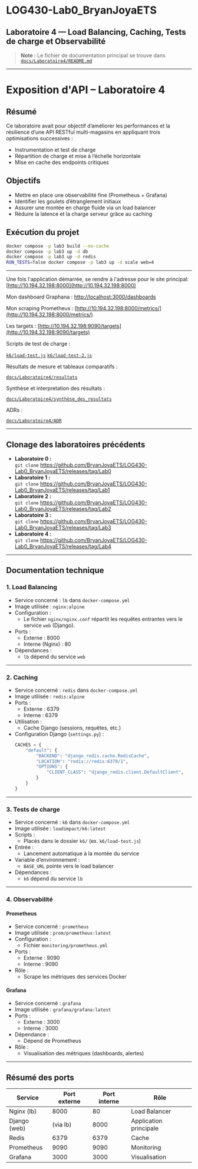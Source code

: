 # LOG430-Lab0_BryanJoyaETS

## Laboratoire 4 — Load Balancing, Caching, Tests de charge et Observabilité

> **Note :** Le fichier de documentation principal se trouve dans  
> [`docs/Laboratoire4/README.md`](docs/Laboratoire4/README.md)

---

# Exposition d'API – Laboratoire 4

## Résumé

Ce laboratoire avait pour objectif d’améliorer les performances et la résilience d’une API RESTful multi-magasins en appliquant trois optimisations successives :
- Instrumentation et test de charge
- Répartition de charge et mise à l’échelle horizontale
- Mise en cache des endpoints critiques


## Objectifs
- Mettre en place une observabilité fine (Prometheus + Grafana)
- Identifier les goulets d’étranglement initiaux
- Assurer une montée en charge fluide via un load balancer
- Réduire la latence et la charge serveur grâce au caching


## Exécution du projet

```bash
docker compose -p lab3 build --no-cache
docker compose -p lab3 up -d db
docker compose -p lab3 up -d redis
RUN_TESTS=false docker compose -p lab3 up -d scale web=4
```
---
Une fois l'application démarrée, se rendre à l'adresse pour le site principal:  
[http://10.194.32.198:8000](http://10.194.32.198:8000)

Mon dashboard Graphana :
[http://localhost:3000/dashboards](http://localhost:3000/dashboards)

Mon scraping Prometheus :
[http://10.194.32.198:8000/metrics/](http://10.194.32.198:8000/metrics/)

Les targets : [http://10.194.32.198:9090/targets](http://10.194.32.198:9090/targets)

Scripts de test de charge : 

[`k6/load-test.js`](k6/load-test.js)
[`k6/load-test-2.js`](k6/load-test-2.js)

Résultats de mesure et tableaux comparatifs : 

[`docs/Laboratoire4/resultats`](docs/Laboratoire4/resultats)

Synthèse et interpretation des résultats :

[`docs/Laboratoire4/synthèse_des_resultats`](docs/Laboratoire4/synthèse_des_resultats)

ADRs : 

[`docs/Laboratoire4/ADR`](docs/Laboratoire4/ADR)


---


## Clonage des laboratoires précédents

- **Laboratoire 0 :**  
  `git clone` https://github.com/BryanJoyaETS/LOG430-Lab0_BryanJoyaETS/releases/tag/Lab0
- **Laboratoire 1 :**  
  `git clone` https://github.com/BryanJoyaETS/LOG430-Lab0_BryanJoyaETS/releases/tag/Lab1
- **Laboratoire 2 :**  
  `git clone` https://github.com/BryanJoyaETS/LOG430-Lab0_BryanJoyaETS/releases/tag/Lab2
- **Laboratoire 3 :**  
  `git clone` https://github.com/BryanJoyaETS/LOG430-Lab0_BryanJoyaETS/releases/tag/Lab3
- **Laboratoire 4 :**  
  `git clone` https://github.com/BryanJoyaETS/LOG430-Lab0_BryanJoyaETS/releases/tag/Lab4

---

## Documentation technique

### 1. Load Balancing

- Service concerné : `lb` dans `docker-compose.yml`  
- Image utilisée : `nginx:alpine`  
- Configuration :  
  - Le fichier `nginx/nginx.conf` répartit les requêtes entrantes vers le service `web` (Django).  
- Ports :  
  - Externe : 8000  
  - Interne (Nginx) : 80  
- Dépendances :  
  - `lb` dépend du service `web`  

---

### 2. Caching

- Service concerné : `redis` dans `docker-compose.yml`  
- Image utilisée : `redis:alpine`  
- Ports :  
  - Externe : 6379  
  - Interne : 6379  
- Utilisation :  
  - Cache Django (sessions, requêtes, etc.)  
- Configuration Django (`settings.py`) :  
  ```python
  CACHES = {
      "default": {
          "BACKEND": "django_redis.cache.RedisCache",
          "LOCATION": "redis://redis:6379/1",
          "OPTIONS": {
              "CLIENT_CLASS": "django_redis.client.DefaultClient",
          }
      }
  }
  ```

---

### 3. Tests de charge

- Service concerné : `k6` dans `docker-compose.yml`  
- Image utilisée : `loadimpact/k6:latest`  
- Scripts :  
  - Placés dans le dossier `k6/` (ex. `k6/load-test.js`)  
- Entrée :  
  - Lancement automatique à la montée du service  
- Variable d’environnement :  
  - `BASE_URL` pointe vers le load balancer  
- Dépendances :  
  - `k6` dépend du service `lb`  

---

### 4. Observabilité

#### Prometheus

- Service concerné : `prometheus`  
- Image utilisée : `prom/prometheus:latest`  
- Configuration :  
  - Fichier `monitoring/prometheus.yml`  
- Ports :  
  - Externe : 9090  
  - Interne : 9090  
- Rôle :  
  - Scrape les métriques des services Docker  

#### Grafana

- Service concerné : `grafana`  
- Image utilisée : `grafana/grafana:latest`  
- Ports :  
  - Externe : 3000  
  - Interne : 3000  
- Dépendance :  
  - Dépend de Prometheus  
- Rôle :  
  - Visualisation des métriques (dashboards, alertes)  

---

## Résumé des ports

| Service           | Port externe   | Port interne | Rôle                        |
|-------------------|----------------|--------------|-----------------------------|
| Nginx (lb)        | 8000           | 80           | Load Balancer               |
| Django (web)      | (via lb)       | 8000         | Application principale      |
| Redis             | 6379           | 6379         | Cache                       |
| Prometheus        | 9090           | 9090         | Monitoring                  |
| Grafana           | 3000           | 3000         | Visualisation               |